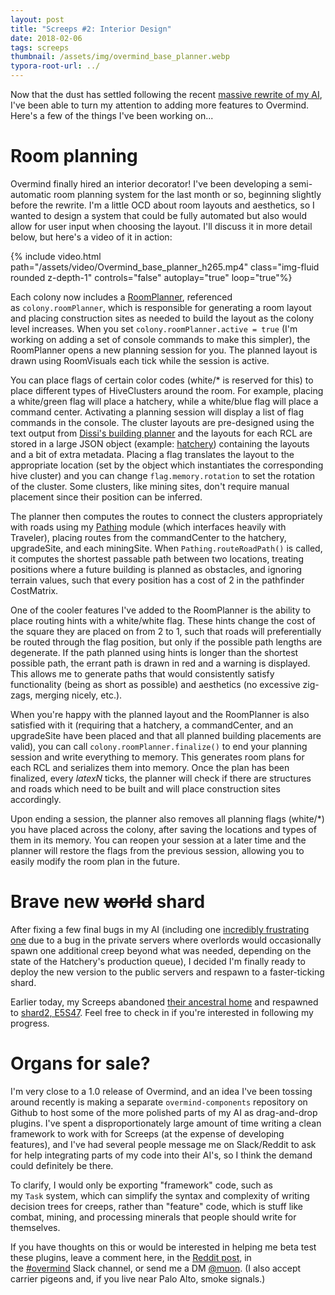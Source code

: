 ```yaml
---
layout: post
title: "Screeps #2: Interior Design"
date: 2018-02-06
tags: screeps
thumbnail: /assets/img/overmind_base_planner.webp
typora-root-url: ../
---
```


Now that the dust has settled following the recent [massive rewrite of my AI](https://bencbartlett.wordpress.com/2018/01/15/screeps-1-overlord-overload/), I've been able to turn my attention to adding more features to Overmind. Here's a few of the things I've been working on...

# Room planning

Overmind finally hired an interior decorator! I've been developing a semi-automatic room planning system for the last month or so, beginning slightly before the rewrite. I'm a little OCD about room layouts and aesthetics, so I wanted to design a system that could be fully automated but also would allow for user input when choosing the layout. I'll discuss it in more detail below, but here's a video of it in action:

{% include video.html path="/assets/video/Overmind_base_planner_h265.mp4" class="img-fluid rounded z-depth-1" controls="false" autoplay="true" loop="true"%}

Each colony now includes a [RoomPlanner](https://github.com/bencbartlett/Overmind/blob/8a9ca323091f15c56bb55957828cfc88da8aa4e2/src/roomPlanner/RoomPlanner.ts), referenced as `colony.roomPlanner`, which is responsible for generating a room layout and placing construction sites as needed to build the layout as the colony level increases. When you set `colony.roomPlanner.active = true` (I'm working on adding a set of console commands to make this simpler), the RoomPlanner opens a new planning session for you. The planned layout is drawn using RoomVisuals each tick while the session is active.

You can place flags of certain color codes (white/\* is reserved for this) to place different types of HiveClusters around the room. For example, placing a white/green flag will place a hatchery, while a white/blue flag will place a command center. Activating a planning session will display a list of flag commands in the console. The cluster layouts are pre-designed using the text output from [Dissi's building planner](http://screeps.dissi.me/buildingplanner/) and the layouts for each RCL are stored in a large JSON object (example: [hatchery](https://github.com/bencbartlett/Overmind/blob/master/src/roomPlanner/layouts/hatchery.ts)) containing the layouts and a bit of extra metadata. Placing a flag translates the layout to the appropriate location (set by the object which instantiates the corresponding hive cluster) and you can change `flag.memory.rotation` to set the rotation of the cluster. Some clusters, like mining sites, don't require manual placement since their position can be inferred.

The planner then computes the routes to connect the clusters appropriately with roads using my [Pathing](https://github.com/bencbartlett/Overmind/blob/master/src/pathing/pathing.ts) module (which interfaces heavily with Traveler), placing routes from the commandCenter to the hatchery, upgradeSite, and each miningSite. When `Pathing.routeRoadPath()` is called, it computes the shortest passable path between two locations, treating positions where a future building is planned as obstacles, and ignoring terrain values, such that every position has a cost of 2 in the pathfinder CostMatrix.

One of the cooler features I've added to the RoomPlanner is the ability to place routing hints with a white/white flag. These hints change the cost of the square they are placed on from 2 to 1, such that roads will preferentially be routed through the flag position, but only if the possible path lengths are degenerate. If the path planned using hints is longer than the shortest possible path, the errant path is drawn in red and a warning is displayed. This allows me to generate paths that would consistently satisfy functionality (being as short as possible) and aesthetics (no excessive zig-zags, merging nicely, etc.).

When you're happy with the planned layout and the RoomPlanner is also satisfied with it (requiring that a hatchery, a commandCenter, and an upgradeSite have been placed and that all planned building placements are valid), you can call `colony.roomPlanner.finalize()` to end your planning session and write everything to memory. This generates room plans for each RCL and serializes them into memory. Once the plan has been finalized, every $latex N$ ticks, the planner will check if there are structures and roads which need to be built and will place construction sites accordingly.

Upon ending a session, the planner also removes all planning flags (white/\*) you have placed across the colony, after saving the locations and types of them in its memory. You can reopen your session at a later time and the planner will restore the flags from the previous session, allowing you to easily modify the room plan in the future.

# Brave new ~~world~~ shard

After fixing a few final bugs in my AI (including one [incredibly frustrating one](https://screeps.com/forum/topic/2084/creep-spawning-false-and-creep-tickstolive-undefined-on-private-server) due to a bug in the private servers where overlords would occasionally spawn one additional creep beyond what was needed, depending on the state of the Hatchery's production queue), I decided I'm finally ready to deploy the new version to the public servers and respawn to a faster-ticking shard.

Earlier today, my Screeps abandoned [their ancestral home](https://screeps.com/a/#!/map/shard0?pos=-15.61,-87.714) and respawned to [shard2, E5S47](https://screeps.com/a/#!/room/shard2/E5S47). Feel free to check in if you're interested in following my progress.

# Organs for sale?

I'm very close to a 1.0 release of Overmind, and an idea I've been tossing around recently is making a separate `overmind-components` repository on Github to host some of the more polished parts of my AI as drag-and-drop plugins. I've spent a disproportionately large amount of time writing a clean framework to work with for Screeps (at the expense of developing features), and I've had several people message me on Slack/Reddit to ask for help integrating parts of my code into their AI's, so I think the demand could definitely be there.

To clarify, I would only be exporting "framework" code, such as my `Task` system, which can simplify the syntax and complexity of writing decision trees for creeps, rather than "feature" code, which is stuff like combat, mining, and processing minerals that people should write for themselves.

If you have thoughts on this or would be interested in helping me beta test these plugins, leave a comment here, in the [Reddit post](https://www.reddit.com/r/screeps/comments/7vkr3n/screeps_2_interior_design/), in the [#overmind](https://screeps.slack.com/messages/overmind) Slack channel, or send me a DM [@muon](https://screeps.slack.com/messages/muon). (I also accept carrier pigeons and, if you live near Palo Alto, smoke signals.)